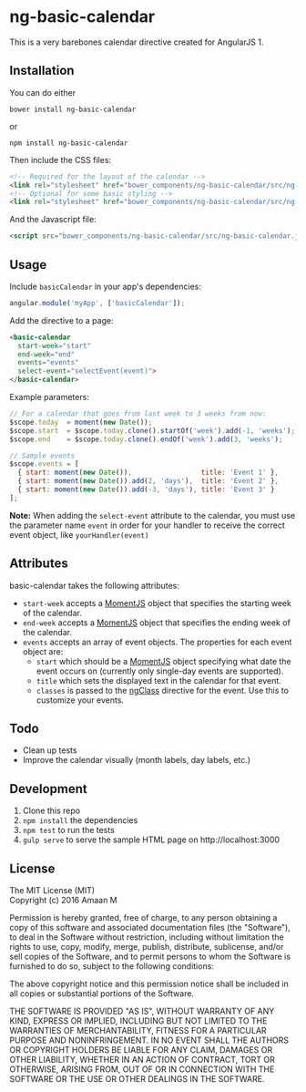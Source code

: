 # ng-basic-calendar  

This is a very barebones calendar directive created for AngularJS 1.

## Installation  
You can do either
```
bower install ng-basic-calendar
```
or
```
npm install ng-basic-calendar
```
Then include the CSS files:
```html
<!-- Required for the layout of the calendar -->
<link rel="stylesheet" href="bower_components/ng-basic-calendar/src/ng-basic-calendar-layout.css">
<!-- Optional for some basic styling -->
<link rel="stylesheet" href="bower_components/ng-basic-calendar/src/ng-basic-calendar-theme.css">
```
And the Javascript file:
```html
<script src="bower_components/ng-basic-calendar/src/ng-basic-calendar.js"></script>
```
## Usage  
Include `basicCalendar` in your app's dependencies:  
```javascript
angular.module('myApp', ['basicCalendar']);
```
Add the directive to a page:  
```html
<basic-calendar
  start-week="start"
  end-week="end"
  events="events"
  select-event="selectEvent(event)">
</basic-calendar>
```
Example parameters:
```javascript
// For a calendar that goes from last week to 3 weeks from now:
$scope.today  = moment(new Date());
$scope.start  = $scope.today.clone().startOf('week').add(-1, 'weeks');
$scope.end    = $scope.today.clone().endOf('week').add(3, 'weeks');

// Sample events
$scope.events = [
  { start: moment(new Date()),                 title: 'Event 1' },
  { start: moment(new Date()).add(2, 'days'),  title: 'Event 2' },
  { start: moment(new Date()).add(-3, 'days'), title: 'Event 3' }
];
```
**Note:** When adding the `select-event` attribute to the calendar, you must use the parameter name `event` in order for your handler to receive the correct event object, like `yourHandler(event)`

## Attributes  
basic-calendar takes the following attributes:  
- `start-week` accepts a [MomentJS](http://momentjs.com/) object that specifies the starting week of the calendar.
- `end-week` accepts a [MomentJS](http://momentjs.com/) object that specifies the ending week of the calendar.
- `events` accepts an array of event objects. The properties for each event object are:  
    - `start` which should be a [MomentJS](http://momentjs.com/) object specifying what date the event occurs on (currently only single-day events are supported).
    - `title` which sets the displayed text in the calendar for that event.
    - `classes` is passed to the [ngClass](https://docs.angularjs.org/api/ng/directive/ngClass) directive for the event. Use this to customize your events.

## Todo
- Clean up tests
- Improve the calendar visually (month labels, day labels, etc.)

## Development  
1. Clone this repo  
2. `npm install` the dependencies
3. `npm test` to run the tests
4. `gulp serve` to serve the sample HTML page on http://localhost:3000  

## License  
The MIT License (MIT)  
Copyright (c) 2016 Amaan M

Permission is hereby granted, free of charge, to any person obtaining a copy of this software and associated documentation files (the "Software"), to deal in the Software without restriction, including without limitation the rights to use, copy, modify, merge, publish, distribute, sublicense, and/or sell copies of the Software, and to permit persons to whom the Software is furnished to do so, subject to the following conditions:

The above copyright notice and this permission notice shall be included in all copies or substantial portions of the Software.

THE SOFTWARE IS PROVIDED "AS IS", WITHOUT WARRANTY OF ANY KIND, EXPRESS OR IMPLIED, INCLUDING BUT NOT LIMITED TO THE WARRANTIES OF MERCHANTABILITY, FITNESS FOR A PARTICULAR PURPOSE AND NONINFRINGEMENT. IN NO EVENT SHALL THE AUTHORS OR COPYRIGHT HOLDERS BE LIABLE FOR ANY CLAIM, DAMAGES OR OTHER LIABILITY, WHETHER IN AN ACTION OF CONTRACT, TORT OR OTHERWISE, ARISING FROM, OUT OF OR IN CONNECTION WITH THE SOFTWARE OR THE USE OR OTHER DEALINGS IN THE SOFTWARE.
